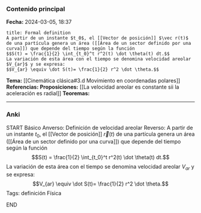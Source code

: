 ### Contenido principal

**Fecha:** 2024-03-05, 18:37

```ad-formal
title: Formal definition
A partir de un instante $t_0$, el [[Vector de posición]] $\vec r(t)$ de una partícula genera un área ([[Área de un sector definido por una curva]]) que depende del tiempo según la función
$$S(t) = \frac{1}{2} \int_{t_0}^t r^2(t) \dot \theta(t) dt.$$
La variación de esta área con el tiempo se denomina velocidad areolar $V_{ar}$ y se expresa:
$$V_{ar} \equiv \dot S(t)= \frac{1}{2} r^2 \dot \theta.$$
```

**Tema:** [[Cinemática clásica#3.d Movimiento en coordenadas polares]]
**Referencias:** 
**Proposiciones:** [[La velocidad areolar es constante sii la aceleración es radial]]
**Teoremas:**

---
### Anki

START
Básico
Anverso: Definición de velocidad areolar
Reverso: A partir de un instante $t_0$, el [[Vector de posición]] $\vec r(t)$ de una partícula genera un área ([[Área de un sector definido por una curva]]) que depende del tiempo según la función
$$S(t) = \frac{1}{2} \int_{t_0}^t r^2(t) \dot \theta(t) dt.$$
La variación de esta área con el tiempo se denomina velocidad areolar $V_{ar}$ y se expresa:
$$V_{ar} \equiv \dot S(t)= \frac{1}{2} r^2 \dot \theta.$$
Tags: definición Física
<!--ID: 1709662402620-->
END